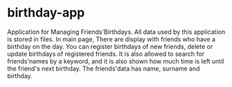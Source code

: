 # birthday-app
Application for Managing Friends'Birthdays.
All data used by this application is stored in files.
In main page, There are display with friends who have a birthday on the day.
You can register birthdays of new friends, delete or update birthdays of registered friends. It is also allowed to search for friends'names by a keyword, and it is also shown how much time is left until the friend's next birthday.
The friends'data has name, surname and birthday.
